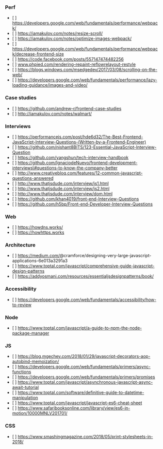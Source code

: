### Perf

-   \[ \] https://developers.google.com/web/fundamentals/performance/webpack/
-   \[ \] https://iamakulov.com/notes/resize-scroll/
-   \[ \] https://iamakulov.com/notes/optimize-images-webpack/
-   \[ \] https://developers.google.com/web/fundamentals/performance/webpack/decrease-frontend-size
-   \[ \] https://code.facebook.com/posts/557147474482256
-   \[ \] www.phpied.com/rendering-repaint-reflowrelayout-restyle
-   \[ \] https://blogs.windows.com/msedgedev/2017/03/08/scrolling-on-the-web/
-   \[ \] https://developers.google.com/web/fundamentals/performance/lazy-loading-guidance/images-and-video/

### Case studies

-   \[ \] https://github.com/andrew–r/frontend-case-studies
-   \[ \] http://iamakulov.com/notes/walmart/

### Interviews

-   \[ \] https://performancejs.com/post/hde6d32/The-Best-Frontend-JavaScript-Interview-Questions-(Written-by-a-Frontend-Engineer)
-   \[ \] https://github.com/nishant8BITS/123-Essential-JavaScript-Interview-Question
-   \[ \] https://github.com/yangshun/tech-interview-handbook
-   \[ \] https://github.com/IgnaciodeNuevo/frontend-development-interviews\#questions-to-know-the-company-better
-   \[ \] http://www.creativebloq.com/features/12-common-javascript-questions-answered
-   \[ \] http://www.thatjsdude.com/interview/js1.html
-   \[ \] http://www.thatjsdude.com/interview/js2.html
-   \[ \] http://www.thatjsdude.com/interview/dom.html
-   \[ \] https://github.com/khan4019/front-end-Interview-Questions
-   \[ \] https://github.com/h5bp/Front-end-Developer-Interview-Questions

### Web

-   \[ \] https://howdns.works/
-   \[ \] https://howhttps.works

### Architecture

-   \[ \] https://medium.com/<span class="citation" data-cites="cramforce/designing-very-large-javascript-applications-6e013a3291a3">@cramforce/designing-very-large-javascript-applications-6e013a3291a3</span>
-   \[ \] https://www.toptal.com/javascript/comprehensive-guide-javascript-design-patterns
-   \[ \] https://addyosmani.com/resources/essentialjsdesignpatterns/book/

### Accessibility

-   \[ \] https://developers.google.com/web/fundamentals/accessibility/how-to-review

### Node

-   \[ \] https://www.toptal.com/javascript/a-guide-to-npm-the-node-package-manager

### JS

-   \[ \] https://blog.mgechev.com/2018/01/29/javascript-decorators-aop-autobind-memoization/
-   \[ \] https://developers.google.com/web/fundamentals/primers/async-functions
-   \[ \] https://developers.google.com/web/fundamentals/primers/promises
-   \[ \] https://www.toptal.com/javascript/asynchronous-javascript-async-await-tutorial
-   \[ \] https://www.toptal.com/software/definitive-guide-to-datetime-manipulation
-   \[ \] https://www.toptal.com/javascript/javascript-es6-cheat-sheet
-   \[ \] https://www.safaribooksonline.com/library/view/es6-in-motion/10000MNLV201701/

### CSS

-   \[ \] https://www.smashingmagazine.com/2018/05/print-stylesheets-in-2018/
